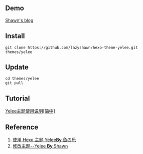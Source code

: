 ## Demo
[Shawn's blog](www.lazyshawn.cn)

## Install
```
git clone https://github.com/lazyshawn/hexo-theme-yelee.git themes/yelee
```

## Update
```
cd themes/yelee
git pull
```

## Tutorial
[Yelee主题使用说明[简中]](http://moxfive.coding.me/yelee/)

## Reference
1. [使用 Hexo 主题 Yelee**By** 鱼の乐](https://blog.wangriyu.wang/2017/08-Hexo.html)
2. [修改主题--Yelee **By** Shawn](https://www.lazyshawn.cn/2020/02/29/Custom-yelee/)
